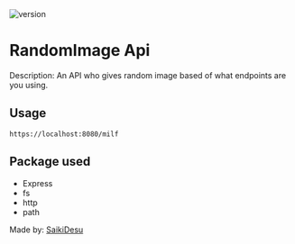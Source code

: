 <img alt="version" src="https://img.shields.io/github/package-json/v/mraikero-01/imagerandom-api?label=github&style=flat-square">

# RandomImage Api

Description:
An API who gives random image based of what endpoints are you using.

## Usage
``` https://localhost:8080/milf ```

## Package used
+ Express
+ fs
+ http
+ path

Made by: [SaikiDesu](https://github.com/mraikero-01)
